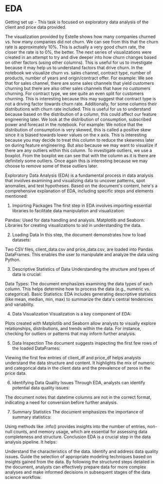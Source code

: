 # EDA
Getting set up - This task is focused on exploratory data analysis of the client and price data provided.


The visualization provided by Estelle shows how many companies churned vs. how many companies did not churn. We can see from this that the churn rate is approximately 10%. This is actually a very good churn rate, the closer the rate is to 0%, the better.
The next series of visualizations were created in an attempt to try and dive deeper into how churn changes based on other factors (using other columns). This is useful for us to investigate because it may help us to understand factors that drive churn.
In the notebook we visualize churn vs. sales channel, contract type, number of products, number of years and origin/contract offer.
For example:
We see that for sales channel, there are some sales channels that yield customers churning but there are also other sales channels that have no customers churning.
For contract type, we see quite an even split for customers churning. This is interesting because this may suggest that contract type is not a driving factor towards churn rate.
Additionally, for some columns their distributions with churn rate included. This is useful for us to understand because based on the distribution of a column, this could affect our feature engineering later.
We look at the distribution of consumption, subscribed power and forecast in the notebook. 
For example:
We notice that the distribution of consumption is very skewed, this is called a positive skew since it is biased towards lower values on the x axis.
This is interesting because you may decide to treat this column to reduce the skewness later on during feature engineering. But also because we may want to visualize if there are any outliers within this column. 
To investigate outliers, we use a boxplot. From the boxplot we can see that with the column as it is there are definitely some outliers. Once again this is interesting because we may choose to remove some of these outliers later.






Exploratory Data Analysis (EDA) is a fundamental process in data analysis that involves examining and visualizing data to uncover patterns, spot anomalies, and test hypotheses. Based on the document's content, here's a comprehensive explanation of EDA, including specific steps and elements mentioned:

1. Importing Packages
The first step in EDA involves importing essential libraries to facilitate data manipulation and visualization:

Pandas: Used for data handling and analysis.
Matplotlib and Seaborn: Libraries for creating visualizations to aid in understanding the data.

2. Loading Data
In this step, the document demonstrates how to load datasets:

Two CSV files, client_data.csv and price_data.csv, are loaded into Pandas DataFrames. This enables the user to manipulate and analyze the data using Python.

3. Descriptive Statistics of Data
Understanding the structure and types of data is crucial:

Data Types: The document emphasizes examining the data types of each column. This helps determine how to process the data (e.g., numeric vs. categorical).
Basic Statistics: EDA includes generating descriptive statistics (like mean, median, min, max) to summarize the data's central tendencies and variability.

4. Data Visualization
Visualization is a key component of EDA:

Plots created with Matplotlib and Seaborn allow analysts to visually explore relationships, distributions, and trends within the data. For instance, checking for outliers or patterns that may inform further analysis.

5. Data Inspection
The document suggests inspecting the first few rows of the loaded DataFrames:

Viewing the first few entries of client_df and price_df helps analysts understand the data structure and content. It highlights the mix of numeric and categorical data in the client data and the prevalence of zeros in the price data.

6. Identifying Data Quality Issues
Through EDA, analysts can identify potential data quality issues:

The document notes that datetime columns are not in the correct format, indicating a need for conversion before further analysis.

7. Summary Statistics
The document emphasizes the importance of summary statistics:

Using methods like .info() provides insights into the number of entries, non-null counts, and memory usage, which are essential for assessing data completeness and structure.
Conclusion
EDA is a crucial step in the data analysis pipeline. It helps:

Understand the characteristics of the data.
Identify and address data quality issues.
Guide the selection of appropriate modeling techniques based on insights gained from the data.
By following the structured steps detailed in the document, analysts can effectively prepare data for more complex analyses and make informed decisions in subsequent stages of the data science workflow.
